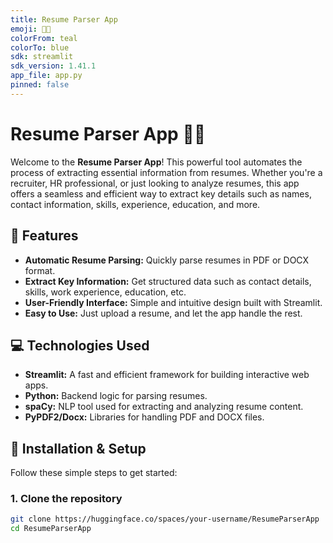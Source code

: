 ```yaml
---
title: Resume Parser App
emoji: 📄🤖
colorFrom: teal
colorTo: blue
sdk: streamlit
sdk_version: 1.41.1
app_file: app.py
pinned: false
---
```


# Resume Parser App 📄🤖

Welcome to the **Resume Parser App**! This powerful tool automates the process of extracting essential information from resumes. Whether you're a recruiter, HR professional, or just looking to analyze resumes, this app offers a seamless and efficient way to extract key details such as names, contact information, skills, experience, education, and more.

## 🌟 Features
- **Automatic Resume Parsing:** Quickly parse resumes in PDF or DOCX format.
- **Extract Key Information:** Get structured data such as contact details, skills, work experience, education, etc.
- **User-Friendly Interface:** Simple and intuitive design built with Streamlit.
- **Easy to Use:** Just upload a resume, and let the app handle the rest.

## 💻 Technologies Used
- **Streamlit:** A fast and efficient framework for building interactive web apps.
- **Python:** Backend logic for parsing resumes.
- **spaCy:** NLP tool used for extracting and analyzing resume content.
- **PyPDF2/Docx:** Libraries for handling PDF and DOCX files.

## 🚀 Installation & Setup
Follow these simple steps to get started:

### 1. Clone the repository
```bash
git clone https://huggingface.co/spaces/your-username/ResumeParserApp
cd ResumeParserApp
